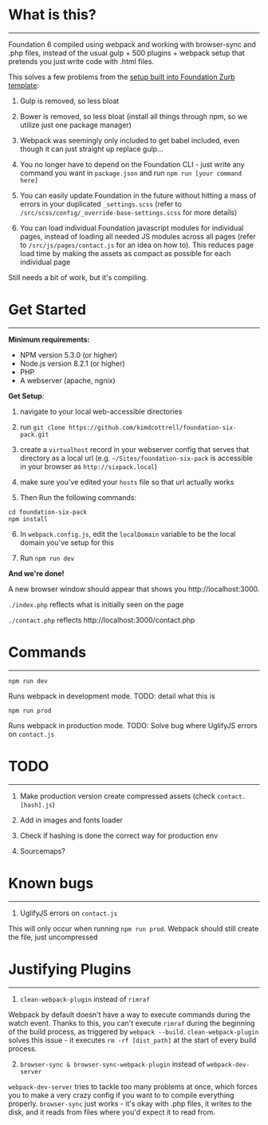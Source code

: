 # What is this?
------

Foundation 6 compiled using webpack and working with browser-sync and .php files, instead of the usual gulp + 500 plugins + webpack setup that pretends you just write code with .html files.

This solves a few problems from the [setup built into Foundation Zurb template](https://github.com/zurb/foundation-zurb-template):

1. Gulp is removed, so less bloat

2. Bower is removed, so less bloat (install all things through npm, so we utilize just one package manager)

3. Webpack was seemingly only included to get babel included, even though it can just straight up replace gulp...

4. You no longer have to depend on the Foundation CLI - just write any command you want in `package.json` and run `npm run [your command here]`

5. You can easily update Foundation in the future without hitting a mass of errors in your duplicated `_settings.scss` (refer to `/src/scss/config/_override-base-settings.scss` for more details)

6. You can load individual Foundation javascript modules for individual pages, instead of loading all needed JS modules across all pages (refer to `/src/js/pages/contact.js` for an idea on how to). This reduces page load time by making the assets as compact as possible for each individual page

Still needs a bit of work, but it's compiling.

# Get Started
------

**Minimum requirements:**

- NPM version 5.3.0 (or higher)
- Node.js version 8.2.1 (or higher)
- PHP
- A webserver (apache, ngnix)

**Get Setup**:

1. navigate to your local web-accessible directories

2. run `git clone https://github.com/kimdcottrell/foundation-six-pack.git`

3. create a `virtualhost` record in your webserver config that serves that directory as a local url (e.g. `~/Sites/foundation-six-pack` is accessible in your browser as `http://sixpack.local`)

4. make sure you've edited your `hosts` file so that url actually works

5. Then Run the following commands:
```
cd foundation-six-pack
npm install
```

6. In `webpack.config.js`, edit the `localDomain` variable to be the local domain you've setup for this

7. Run `npm run dev`

**And we're done!**

A new browser window should appear that shows you http://localhost:3000.

`./index.php` reflects what is initially seen on the page

`./contact.php` reflects http://localhost:3000/contact.php

# Commands
------

`npm run dev`

Runs webpack in development mode. TODO: detail what this is

`npm run prod`

Runs webpack in production mode. TODO: Solve bug where UglifyJS errors on `contact.js`

# TODO
------

1. Make production version create compressed assets (check `contact.[hash].js`)

2. Add in images and fonts loader

3. Check if hashing is done the correct way for production env

4. Sourcemaps?

# Known bugs
------

1. UglifyJS errors on `contact.js`

This will only occur when running `npm run prod`. Webpack should still create the file, just uncompressed

# Justifying Plugins
------

1. `clean-webpack-plugin` instead of `rimraf`

Webpack by default doesn't have a way to execute commands during the watch event. Thanks to this, you can't execute `rimraf` during the beginning of the build process, as triggered by `webpack --build`. `clean-webpack-plugin` solves this issue - it executes `rm -rf [dist_path]` at the start of every build process.

2. `browser-sync & browser-sync-webpack-plugin` instead of `webpack-dev-server`

`webpack-dev-server` tries to tackle too many problems at once, which forces you to make a very crazy config if you want to to compile everything properly. `browser-sync` just works - it's okay with .php files, it writes to the disk, and it reads from files where you'd expect it to read from.
